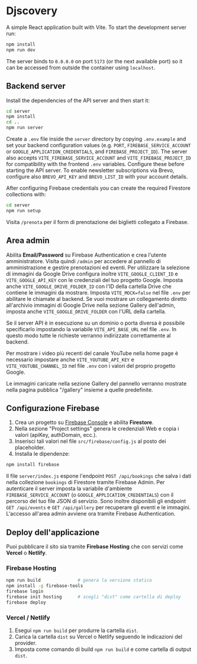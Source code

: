 # Djscovery

A simple React application built with Vite. To start the development server run:

```bash
npm install
npm run dev
```

The server binds to `0.0.0.0` on port `5173` (or the next available port) so it can be accessed from outside the container using `localhost`.

## Backend server

Install the dependencies of the API server and then start it:

```bash
cd server
npm install
cd ..
npm run server
```

Create a `.env` file inside the `server` directory by copying `.env.example` and
set your backend configuration values (e.g. `PORT`, `FIREBASE_SERVICE_ACCOUNT` or
`GOOGLE_APPLICATION_CREDENTIALS`, and `FIREBASE_PROJECT_ID`). The server also
accepts `VITE_FIREBASE_SERVICE_ACCOUNT` and `VITE_FIREBASE_PROJECT_ID` for
compatibility with the frontend `.env` variables. Configure these before starting
the API server. To enable newsletter subscriptions via Brevo, configure also
`BREVO_API_KEY` and `BREVO_LIST_ID` with your account details.

After configuring Firebase credentials you can create the required Firestore collections with:

```bash
cd server
npm run setup
```

Visita `/prenota` per il form di prenotazione dei biglietti collegato a Firebase.

## Area admin

Abilita **Email/Password** su Firebase Authentication e crea l'utente amministratore.
Visita quindi `/admin` per accedere al pannello di amministrazione e gestire
prenotazioni ed eventi. Per utilizzare la selezione di immagini da Google Drive
configura inoltre `VITE_GOOGLE_CLIENT_ID` e `VITE_GOOGLE_API_KEY` con le
credenziali del tuo progetto Google. Imposta anche `VITE_GOOGLE_DRIVE_FOLDER_ID`
con l'ID della cartella Drive che contiene le immagini da mostrare.
Imposta `VITE_MOCK=false` nel file `.env` per abilitare le chiamate al backend.
Se vuoi mostrare un collegamento diretto all'archivio immagini di Google Drive
nella sezione Gallery dell'admin, imposta anche `VITE_GOOGLE_DRIVE_FOLDER` con
l'URL della cartella.

Se il server API è in esecuzione su un dominio o porta diversa è possibile
specificarlo impostando la variabile `VITE_API_BASE_URL` nel file `.env`.
In questo modo tutte le richieste verranno indirizzate correttamente al backend.

Per mostrare i video più recenti del canale YouTube nella home page è
necessario impostare anche `VITE_YOUTUBE_API_KEY` e
`VITE_YOUTUBE_CHANNEL_ID` nel file `.env` con i valori del proprio progetto
Google.

Le immagini caricate nella sezione Gallery del pannello verranno mostrate
nella pagina pubblica "/gallery" insieme a quelle predefinite.

## Configurazione Firebase

1. Crea un progetto su [Firebase Console](https://console.firebase.google.com/) e abilita **Firestore**.
2. Nella sezione "Project settings" genera le credenziali Web e copia i valori (apiKey, authDomain, ecc.).
3. Inserisci tali valori nel file `src/firebase/config.js` al posto dei placeholder.
4. Installa le dipendenze:

```bash
npm install firebase
```

Il file `server/index.js` espone l'endpoint `POST /api/bookings` che salva i dati nella collezione `bookings` di Firestore tramite Firebase Admin. Per autenticare il server imposta la variabile d'ambiente `FIREBASE_SERVICE_ACCOUNT` (o `GOOGLE_APPLICATION_CREDENTIALS`) con il percorso del tuo file JSON di servizio.
Sono inoltre disponibili gli endpoint `GET /api/events` e `GET /api/gallery` per recuperare gli eventi e le immagini. L'accesso all'area admin avviene ora tramite Firebase Authentication.

## Deploy dell'applicazione

Puoi pubblicare il sito sia tramite **Firebase Hosting** che con servizi come **Vercel** o **Netlify**.

### Firebase Hosting

```bash
npm run build              # genera la versione statica
npm install -g firebase-tools
firebase login
firebase init hosting      # scegli "dist" come cartella di deploy
firebase deploy
```

### Vercel / Netlify

1. Esegui `npm run build` per produrre la cartella `dist`.
2. Carica la cartella `dist` su Vercel o Netlify seguendo le indicazioni del provider.
3. Imposta come comando di build `npm run build` e come cartella di output `dist`.
